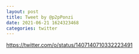 ```yaml
--- 
layout: post 
title: Tweet by @p2pPonzi 
date: 2021-06-21 1624323468 
categories: twitter 
--- 
```

https://twitter.com/o/status/1407140710332223491